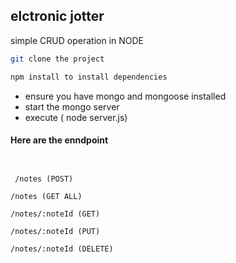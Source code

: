 ## elctronic jotter

simple CRUD operation in NODE


```bash
git clone the project
```

```bash
npm install to install dependencies
```

* ensure you have mongo and mongoose installed
* start the mongo server
* execute ( node server.js)



####  Here are the enndpoint

```


 /notes (POST)

/notes (GET ALL)

/notes/:noteId (GET)

/notes/:noteId (PUT)

/notes/:noteId (DELETE)

```